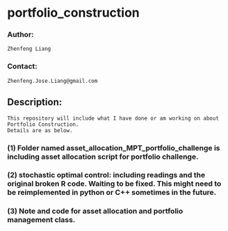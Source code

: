 # portfolio_construction

### Author:
	Zhenfeng Liang

### Contact:
	Zhenfeng.Jose.Liang@gmail.com	

## Description:
	This repository will include what I have done or am working on about Portfolio Construction. 
	Details are as below.

### (1) Folder named asset_allocation_MPT_portfolio_challenge is including asset allocation script for portfolio challenge.
	
### (2) stochastic optimal control: including readings and the original broken R code. Waiting to be fixed. This might need to be reimplemented in python or C++ sometimes in the future.

### (3) Note and code for asset allocation and portfolio management class.
